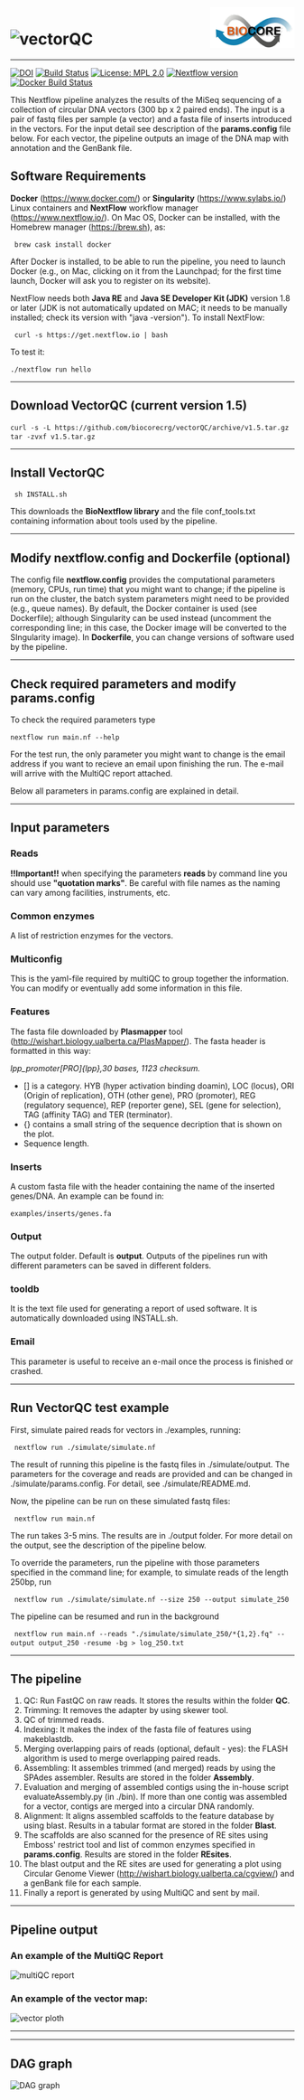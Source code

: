 <img align="right" href="https://biocore.crg.eu/" src="https://github.com/CRG-CNAG/BioCoreMiscOpen/blob/master/logo/biocore-logo_small.png" />

# ![vectorQC](https://github.com/biocorecrg/vectorQC/blob/master/plots/logo_vectorQC_small.png) 

----------



[![DOI](https://zenodo.org/badge/144697659.svg)](https://zenodo.org/badge/latestdoi/144697659)
[![Build Status](https://travis-ci.org/biocorecrg/vectorQC.svg?branch=master)](https://travis-ci.org/biocorecrg/vectorQC)
[![License: MPL 2.0](https://img.shields.io/badge/License-MPL%202.0-brightgreen.svg)](https://opensource.org/licenses/MPL-2.0)
[![Nextflow version](https://img.shields.io/badge/nextflow-%E2%89%A50.31.0-brightgreen.svg)](https://www.nextflow.io/)
[![Docker Build Status](https://dockerbuildbadges.quelltext.eu/status.svg?organization=lucacozzuto&repository=vectorqc)](https://hub.docker.com/r/lucacozzuto/vectorqc/builds/)


This Nextflow pipeline analyzes the results of the MiSeq sequencing of a collection of circular DNA vectors (300 bp x 2 paired ends). 
The input is a pair of fastq files per sample (a vector) and a fasta file of inserts introduced in the vectors.
For the input detail see description of the **params.config** file below. 
For each vector, the pipeline outputs an image of the DNA map with annotation and the GenBank file.


## Software Requirements 
**Docker** (https://www.docker.com/) or **Singularity** (https://www.sylabs.io/) Linux containers and **NextFlow** workflow manager (https://www.nextflow.io/). 
On Mac OS, Docker can be installed, with the Homebrew manager (https://brew.sh), as:

     brew cask install docker
     
After Docker is installed, to be able to run the pipeline, you need to launch Docker (e.g., on Mac, clicking on it from the Launchpad; for the first time launch, Docker will ask you to register on its website).

NextFlow needs both **Java RE** and **Java SE Developer Kit (JDK)** version 1.8 or later (JDK is not automatically updated on MAC; it needs to be manually installed; check its version with "java -version"). 
To install NextFlow:

     curl -s https://get.nextflow.io | bash 

To test it:

    ./nextflow run hello
    
-----
## Download VectorQC (current version 1.5)

    curl -s -L https://github.com/biocorecrg/vectorQC/archive/v1.5.tar.gz
    tar -zvxf v1.5.tar.gz

-----
## Install VectorQC 

     sh INSTALL.sh 

This downloads the **BioNextflow library** and the file conf_tools.txt containing information about tools used by the pipeline. 

-----
## Modify nextflow.config and Dockerfile (optional) 

The config file **nextflow.config** provides the computational parameters (memory, CPUs, run time) that you might want to change; if the pipeline is run on the cluster, the batch system parameters might need to be provided (e.g., queue names). By default, the Docker container is used (see Dockerfile); although Singularity can be used instead (uncomment the corresponding line; in this case, the Docker image will be converted to the SIngularity image). 
In **Dockerfile**, you can change versions of software used by the pipeline.  

-----
## Check required parameters and modify params.config
To check the required parameters type 

    nextflow run main.nf --help

For the test run, the only parameter you might want to change is the email address if you want to recieve an email upon finishing the run. The e-mail will arrive with the MultiQC report attached.

Below all parameters in params.config are explained in detail.

-----
## Input parameters
### Reads
**!!Important!!** when specifying the parameters **reads** by command line you should use **"quotation marks"**. Be careful with file names as the naming can vary among facilities, instruments, etc.

### Common enzymes
A list of restriction enzymes for the vectors. 

### Multiconfig
This is the yaml-file required by multiQC to group together the information. You can modify or eventually add some information in this file.

### Features
The fasta file downloaded by **Plasmapper** tool (http://wishart.biology.ualberta.ca/PlasMapper/). The fasta header is formatted in this way:

*lpp_promoter[PRO]{lpp},30 bases, 1123 checksum.* 

- [] is a category. HYB (hyper activation binding doamin), LOC (locus), ORI (Origin of replication), OTH (other gene), PRO (promoter), REG (regulatory sequence), REP (reporter gene), SEL (gene for selection), TAG (affinity TAG) and TER (terminator).
- {} contains a small string of the sequence decription that is shown on the plot.
- Sequence length. 

### Inserts
A custom fasta file with the header containing the name of the inserted genes/DNA. An example can be found in:
     
    examples/inserts/genes.fa

### Output
The output folder. Default is **output**. Outputs of the pipelines run with different parameters can be saved in different folders. 

### tooldb
It is the text file used for generating a report of used software. It is automatically downloaded using INSTALL.sh. 

### Email
This parameter is useful to receive an e-mail once the process is finished or crashed.

-----
## Run VectorQC test example 

First, simulate paired reads for vectors in ./examples, running:

     nextflow run ./simulate/simulate.nf

The result of running this pipeline is the fastq files in ./simulate/output. The parameters for the coverage and reads are provided and can be changed in ./simulate/params.config. For detail, see ./simulate/README.md.

Now, the pipeline can be run on these simulated fastq files:

     nextflow run main.nf
     
The run takes 3-5 mins.
The results are in ./output folder. For more detail on the output, see the description of the pipeline below.


To override the parameters, run the pipeline with those parameters specified in the command line; for example, to simulate reads of the length 250bp, run

     nextflow run ./simulate/simulate.nf --size 250 --output simulate_250
   
The pipeline can be resumed and run in the background

     nextflow run main.nf --reads "./simulate/simulate_250/*{1,2}.fq" --output output_250 -resume -bg > log_250.txt


---------

## The pipeline
1. QC: Run FastQC on raw reads. It stores the results within the folder **QC**.
1. Trimming: It removes the adapter by using skewer tool. 
1. QC of trimmed reads.
2. Indexing: It makes the index of the fasta file of features using makeblastdb.
1. Merging overlapping pairs of reads (optional, default - yes): the FLASH algorithm is used to merge overlapping paired reads.
1. Assembling: It assembles trimmed (and merged) reads by using the SPAdes assembler. Results are stored in the folder **Assembly**.
1. Evaluation and merging of assembled contigs using the in-house script evaluateAssembly.py (in ./bin). If more than one contig was assembled for a vector, contigs are merged into a circular DNA randomly. 
1. Alignment: It aligns assembled scaffolds to the feature database by using blast. Results in a tabular format are stored in the folder **Blast**.
1. The scaffolds are also scanned for the presence of RE sites using Emboss' restrict tool and list of common enzymes specified in **params.config**. Results are stored in the folder **REsites**.
1. The blast output and the RE sites are used for generating a plot using Circular Genome Viewer (http://wishart.biology.ualberta.ca/cgview/) and a genBank file for each sample.
1. Finally a report is generated by using MultiQC and sent by mail.

-----
## Pipeline output

### An example of the MultiQC Report
![multiQC report](https://github.com/biocorecrg/vectorQC/blob/master/plots/report_example.png)

### An example of the vector map:
![vector ploth](https://github.com/biocorecrg/vectorQC/blob/master/plots/pTAZ.svg)


------
-----
## DAG graph
![DAG graph](https://github.com/biocorecrg/vectorQC/blob/master/plots/grafico.png)


